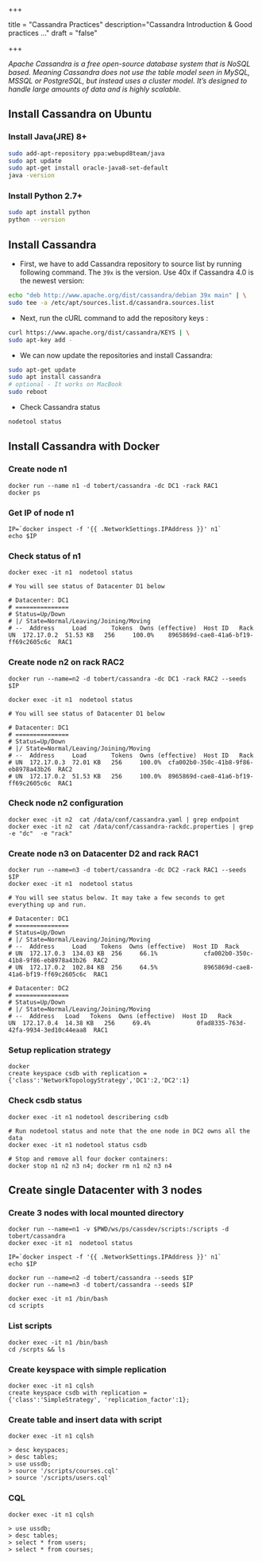 +++

title = "Cassandra Practices"
description="Cassandra Introduction & Good practices ..."
draft = "false"

+++


_Apache Cassandra is a free open-source database system that is NoSQL based. Meaning Cassandra does not use the table model seen in MySQL, MSSQL or PostgreSQL, but instead uses a cluster model. It’s designed to handle large amounts of data and is highly scalable._




## Install Cassandra on Ubuntu

### Install Java(JRE) 8+

```bash
sudo add-apt-repository ppa:webupd8team/java
sudo apt update
sudo apt-get install oracle-java8-set-default
java -version
```

### Install Python 2.7+

```bash
sudo apt install python
python --version
```

## Install Cassandra

* First, we have to add Cassandra repository to source list by running following command. The `39x` is the version. Use 40x if Cassandra 4.0 is the newest version:

```bash
echo "deb http://www.apache.org/dist/cassandra/debian 39x main" | \
sudo tee -a /etc/apt/sources.list.d/cassandra.sources.list
```

* Next, run the cURL command to add the repository keys :

```bash
curl https://www.apache.org/dist/cassandra/KEYS | \
sudo apt-key add -
```

* We can now update the repositories and install Cassandra:

```bash 
sudo apt-get update
sudo apt install cassandra
# optional - It works on MacBook
sudo reboot
```

* Check Cassandra status

```bash
nodetool status
```

## Install Cassandra with Docker

### Create node n1

    docker run --name n1 -d tobert/cassandra -dc DC1 -rack RAC1
    docker ps

### Get IP of node n1

    IP=`docker inspect -f '{{ .NetworkSettings.IPAddress }}' n1`
    echo $IP


### Check status of n1

    docker exec -it n1  nodetool status

    # You will see status of Datacenter D1 below

    # Datacenter: DC1
    # ===============
    # Status=Up/Down
    # |/ State=Normal/Leaving/Joining/Moving
    # --  Address     Load       Tokens  Owns (effective)  Host ID   Rack
    UN  172.17.0.2  51.53 KB   256     100.0%    8965869d-cae8-41a6-bf19-ff69c2605c6c  RAC1

### Create node n2 on rack RAC2

    docker run --name=n2 -d tobert/cassandra -dc DC1 -rack RAC2 --seeds $IP

    docker exec -it n1  nodetool status

    # You will see status of Datacenter D1 below

    # Datacenter: DC1
    # ===============
    # Status=Up/Down
    # |/ State=Normal/Leaving/Joining/Moving
    # --  Address     Load       Tokens  Owns (effective)  Host ID   Rack
    # UN  172.17.0.3  72.01 KB   256     100.0%  cfa002b0-350c-41b8-9f86-eb8978a43b26  RAC2
    # UN  172.17.0.2  51.53 KB   256     100.0%  8965869d-cae8-41a6-bf19-ff69c2605c6c  RAC1


### Check node n2 configuration
 
    docker exec -it n2  cat /data/conf/cassandra.yaml | grep endpoint
    docker exec -it n2  cat /data/conf/cassandra-rackdc.properties | grep  -e "dc"  -e "rack"

### Create node n3 on Datacenter D2 and rack RAC1

    docker run --name=n3 -d tobert/cassandra -dc DC2 -rack RAC1 --seeds $IP
    docker exec -it n1  nodetool status

    # You will see status below. It may take a few seconds to get everything up and run.

    # Datacenter: DC1
    # ===============
    # Status=Up/Down
    # |/ State=Normal/Leaving/Joining/Moving
    # --  Address     Load    Tokens  Owns (effective)  Host ID  Rack
    # UN  172.17.0.3  134.03 KB  256     66.1%             cfa002b0-350c-41b8-9f86-eb8978a43b26  RAC2
    # UN  172.17.0.2  102.84 KB  256     64.5%             8965869d-cae8-41a6-bf19-ff69c2605c6c  RAC1

    # Datacenter: DC2
    # ===============
    # Status=Up/Down
    # |/ State=Normal/Leaving/Joining/Moving
    # --  Address   Load   Tokens  Owns (effective)  Host ID   Rack
    UN  172.17.0.4  14.38 KB   256     69.4%             0fad8335-763d-42fa-9934-3ed10c44eaa8  RAC1

### Setup replication strategy

    docker 
    create keyspace csdb with replication = {'class':'NetworkTopologyStrategy','DC1':2,'DC2':1}

### Check csdb status


    docker exec -it n1 nodetool describering csdb

    # Run nodetool status and note that the one node in DC2 owns all the data
    docker exec -it n1 nodetool status csdb  

    # Stop and remove all four docker containers:
    docker stop n1 n2 n3 n4; docker rm n1 n2 n3 n4


## Create single Datacenter with 3 nodes

### Create 3 nodes with local mounted directory

    docker run --name=n1 -v $PWD/ws/ps/cassdev/scripts:/scripts -d tobert/cassandra
    docker exec -it n1  nodetool status

    IP=`docker inspect -f '{{ .NetworkSettings.IPAddress }}' n1`
    echo $IP

    docker run --name=n2 -d tobert/cassandra --seeds $IP
    docker run --name=n3 -d tobert/cassandra --seeds $IP

    docker exec -it n1 /bin/bash
    cd scripts


### List scripts

    docker exec -it n1 /bin/bash
    cd /scrpts && ls


### Create keyspace with simple replication

    docker exec -it n1 cqlsh
    create keyspace csdb with replication = 
    {'class':'SimpleStrategy', 'replication_factor':1};

### Create table and insert data with script

    docker exec -it n1 cqlsh

    > desc keyspaces;
    > desc tables;
    > use ussdb;
    > source '/scripts/courses.cql'
    > source '/scripts/users.cql'


### CQL

    docker exec -it n1 cqlsh

    > use ussdb;
    > desc tables;
    > select * from users;
    > select * from courses;













